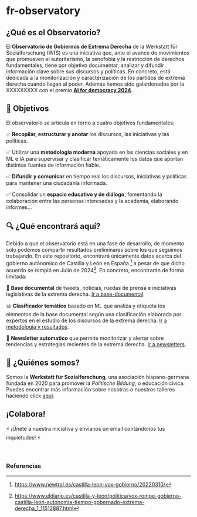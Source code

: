 # fr-observatory


##  ¿Qué es el Observatorio?
El **Observatorio de Gobiernos de Extrema Derecha** de la Werkstatt für Sozialforschung (WfS) es una iniciativa que, ante el avance de movimientos que promueven el autoritarismo, la xenofobia y la restricción de derechos fundamentales, tiene por objetivo documentar, analizar y difundir información clave sobre sus discursos y políticas. En concreto, está dedicada a la monitorización y caracterización de los partidos de extrema derecha cuando llegan al poder. Además hemos sido galardonados por la XXXXXXXXX con el premio [**AI for democracy 2024**](https://ai-for-democracy.org/).


##  📌 Objetivos
El observatorio se articula en torno a cuatro objetivos fundamentales:

✅ **Recopilar, estructurar y anotar** los discursos, las iniciativas y las políticas. 

✅ Utilizar una **metodología moderna** apoyada en las ciencias sociales y en ML e IA para supervisar  y clasificar temáticamente los datos  que aportan distintas fuentes de información fiable. 

✅  **Difundir y comunicar** en tiempo real los discursos, iniciativas y políticas para mantener una ciudadanía informada.

✅ Consolidar un **espacio educativo y de diálogo**, fomentando la colaboración entre las personas interesadas y la academia, elaborando informes...


## 🔍 ¿Qué encontrará aquí?
Debido a que el observatorio está en una fase de desarrollo, de momento solo podemos compartir resultados preliminares sobre los que seguimos trabajando. En este repositorio, encontrará únicamente datos acerca del gobierno autónomico de Castilla y León en España [^1] a pesar de que dicho acuerdo se rompió en Julio de 2024[^2]. En concreto, encontrarán de forma limitada:

📂 **Base documental** de tweets, noticias, ruedas de prensa e iniciativas legislativas de la extrema derecha. [Ir a base-documental](https://github.com/pyubero/fr-observatory/blob/main/base_documental/).

📊 **Clasificador temático** basado en ML que analiza y etiqueta los elementos de la base documental según una clasificación elaborada por expertos en el estudio de los discursos de la extrema derecha. [Ir a metodología y resultados](https://github.com/pyubero/fr-observatory/blob/main/metodolog%C3%ADa-y-resultados.md).

📩 **Newsletter automatico** que permite monitorizar y alertar sobre tendencias y estrategias recientes de la extrema derecha. [Ir a newsletters](https://github.com/pyubero/fr-observatory/tree/main/newsletters).

[^1]: https://www.newtral.es/castilla-leon-vox-gobierno/20220310/
[^2]: https://www.eldiario.es/castilla-y-leon/politica/vox-rompe-gobierno-castilla-leon-autonomia-tiempo-gobernado-extrema-derecha_1_11512887.html

## 🤝 ¿Quiénes somos?
Somos la **Werkstatt für Sozialforschung**, una asociación hispano-germana fundada en 2020 para promover la *Politische Bildung*, o educación cívica. Puedes encontrar más información sobre nosotras o nuestros talleres haciendo click [aquí](https://wfs-info.org/).

## ¡Colabora!
⚡ ¡Únete a nuestra iniciativa y envíanos un email contándonos tus inquietudes! ⚡

$~$
### Referencias


